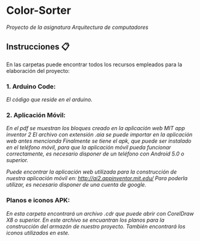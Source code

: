 # Color-Sorter
_Proyecto de la asignatura Arquitectura de computadores_

## Instrucciones 📋
En las carpetas puede encontrar todos los recursos empleados para la elaboración del proyecto:

### 1. Arduino Code:
_El código que reside en el arduino._
    
### 2. Aplicación Móvil:
_En el pdf se muestran los bloques creado en la aplicación web MIT app inventor 2
   El archivo con extensión .aia se puede importar en la aplicación web antes mencionda
   Finalmente se tiene el apk, que puede ser instalado en el teléfono móvil, para que la aplicación móvil pueda funcionar correctamente, es necesario disponer de un teléfono con Android 5.0 o superior._
    
_Puede encontrar la aplicación web utilizada para la construcción de nuestra aplicación móvil en: http://ai2.appinventor.mit.edu/_
_Para poderla utilizar, es necesario disponer de una cuenta de google._
    
### Planos e iconos APK: 
_En esta carpeta encontrará un archivo .cdr que puede abrir con CorelDraw X8 o superior. En este archivo se encuantran los planos para la construcción del armazón de nuestro proyecto. También encontrará los iconos utilizados en este._
